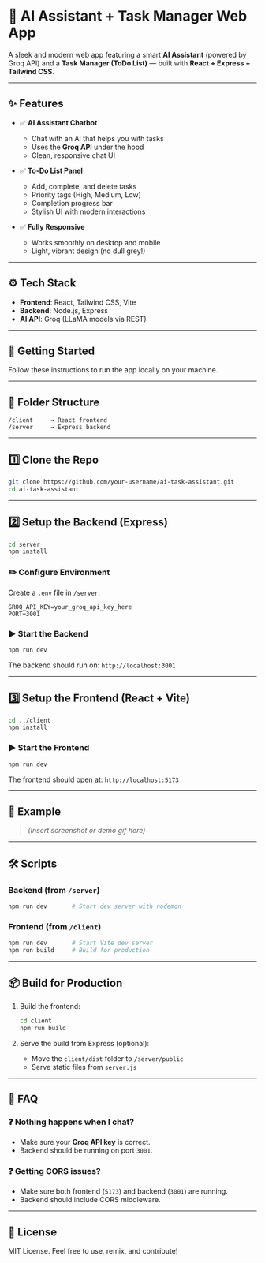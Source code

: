 # 🧠 AI Assistant + Task Manager Web App

A sleek and modern web app featuring a smart **AI Assistant** (powered by Groq API) and a **Task Manager (ToDo List)** — built with **React + Express + Tailwind CSS**.

---

## ✨ Features

- ✅ **AI Assistant Chatbot**
  - Chat with an AI that helps you with tasks
  - Uses the **Groq API** under the hood
  - Clean, responsive chat UI

- ✅ **To-Do List Panel**
  - Add, complete, and delete tasks
  - Priority tags (High, Medium, Low)
  - Completion progress bar
  - Stylish UI with modern interactions

- ✅ **Fully Responsive**
  - Works smoothly on desktop and mobile
  - Light, vibrant design (no dull grey!)

---

## ⚙️ Tech Stack

- **Frontend**: React, Tailwind CSS, Vite
- **Backend**: Node.js, Express
- **AI API**: Groq (LLaMA models via REST)

---

## 🚀 Getting Started

Follow these instructions to run the app locally on your machine.

---

## 📁 Folder Structure

```
/client     → React frontend
/server     → Express backend
```

---

## 1️⃣ Clone the Repo

```bash
git clone https://github.com/your-username/ai-task-assistant.git
cd ai-task-assistant
```

---

## 2️⃣ Setup the Backend (Express)

```bash
cd server
npm install
```

### ✏️ Configure Environment

Create a `.env` file in `/server`:

```
GROQ_API_KEY=your_groq_api_key_here
PORT=3001
```

### ▶️ Start the Backend

```bash
npm run dev
```

The backend should run on: `http://localhost:3001`

---

## 3️⃣ Setup the Frontend (React + Vite)

```bash
cd ../client
npm install
```

### ▶️ Start the Frontend

```bash
npm run dev
```

The frontend should open at: `http://localhost:5173`

---

## 🧪 Example

> *(Insert screenshot or demo gif here)*

---

## 🛠️ Scripts

### Backend (from `/server`)
```bash
npm run dev       # Start dev server with nodemon
```

### Frontend (from `/client`)
```bash
npm run dev       # Start Vite dev server
npm run build     # Build for production
```

---

## 📦 Build for Production

1. Build the frontend:
   ```bash
   cd client
   npm run build
   ```

2. Serve the build from Express (optional):
   - Move the `client/dist` folder to `/server/public`
   - Serve static files from `server.js`

---

## 🙋 FAQ

### ❓ Nothing happens when I chat?
- Make sure your **Groq API key** is correct.
- Backend should be running on port `3001`.

### ❓ Getting CORS issues?
- Make sure both frontend (`5173`) and backend (`3001`) are running.
- Backend should include CORS middleware.

---

## 📄 License

MIT License. Feel free to use, remix, and contribute!